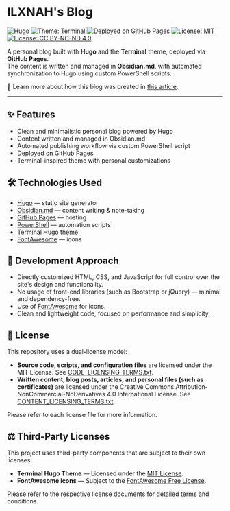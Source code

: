 # ILXNAH's Blog

[![Hugo](https://img.shields.io/badge/Built%20with-Hugo-blue)](https://gohugo.io/)
[![Theme: Terminal](https://img.shields.io/badge/Theme-Terminal-darkblue)](https://github.com/panr/hugo-theme-terminal)
[![Deployed on GitHub Pages](https://img.shields.io/badge/Deployed%20on-GitHub%20Pages-brightgreen)](https://pages.github.com/)
[![License: MIT](https://img.shields.io/badge/Code%20License-MIT-blue)](CODE_LICENSING_TERMS.txt)
[![License: CC BY-NC-ND 4.0](https://img.shields.io/badge/Content%20License-CC%20BY--NC--ND%204.0-lightgrey)](CONTENT_LICENSING_TERMS.txt)

A personal blog built with **Hugo** and the **Terminal** theme, deployed via **GitHub Pages**.  
The content is written and managed in **Obsidian.md**, with automated synchronization to Hugo using custom PowerShell scripts.

📝 Learn more about how this blog was created in [this article](https://ilxnah.github.io/posts/creating-obsidian-blog/).

---

## ✨ Features

- Clean and minimalistic personal blog powered by Hugo
- Content written and managed in Obsidian.md
- Automated publishing workflow via custom PowerShell script
- Deployed on GitHub Pages
- Terminal-inspired theme with personal customizations

## 🛠️ Technologies Used

- [Hugo](https://gohugo.io/) — static site generator
- [Obsidian.md](https://obsidian.md/) — content writing & note-taking
- [GitHub Pages](https://pages.github.com/) — hosting
- [PowerShell](https://learn.microsoft.com/en-us/powershell/) — automation scripts
- Terminal Hugo theme
- [FontAwesome](https://fontawesome.com/) — icons

## 🚀 Development Approach

- Directly customized HTML, CSS, and JavaScript for full control over the site's design and functionality.
- No usage of front-end libraries (such as Bootstrap or jQuery) — minimal and dependency-free.
- Use of [FontAwesome](https://fontawesome.com/) for icons.
- Clean and lightweight code, focused on performance and simplicity.

## 📄 License

This repository uses a dual-license model:

- **Source code, scripts, and configuration files** are licensed under the MIT License. See [CODE_LICENSING_TERMS.txt](CODE_LICENSING_TERMS.txt).
- **Written content, blog posts, articles, and personal files (such as certificates)** are licensed under the Creative Commons Attribution-NonCommercial-NoDerivatives 4.0 International License. See [CONTENT_LICENSING_TERMS.txt](CONTENT_LICENSING_TERMS.txt).

Please refer to each license file for more information.

## ⚖️ Third-Party Licenses

This project uses third-party components that are subject to their own licenses:

- **Terminal Hugo Theme** — Licensed under the [MIT License](https://github.com/panr/hugo-theme-terminal/blob/master/LICENSE.md).
- **FontAwesome Icons** — Subject to the [FontAwesome Free License](https://fontawesome.com/license/free).

Please refer to the respective license documents for detailed terms and conditions.
